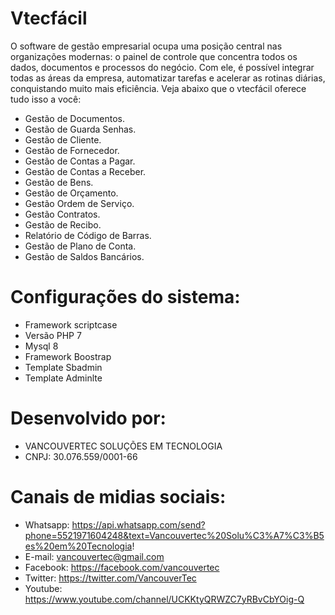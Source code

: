 # Vtecfácil
O software de gestão empresarial ocupa uma posição central nas organizações modernas: o painel de controle que concentra todos os dados, documentos e processos do negócio. Com ele, é possível integrar todas as áreas da empresa, automatizar tarefas e acelerar as rotinas diárias, conquistando muito mais eficiência. Veja abaixo que o vtecfácil oferece tudo isso a você:

- Gestão de Documentos.
- Gestão de Guarda Senhas.
- Gestão de Cliente.
- Gestão de Fornecedor.
- Gestão de Contas a Pagar.
- Gestão de Contas a Receber.
- Gestão de Bens.
- Gestão de Orçamento.
- Gestão Ordem de Serviço.
- Gestão Contratos.
- Gestão de Recibo.
- Relatório de Código de Barras.
- Gestão de Plano de Conta.
- Gestão de Saldos Bancários.

# Configurações do sistema:
- Framework scriptcase
- Versão PHP 7
- Mysql 8
- Framework Boostrap
- Template Sbadmin
- Template Adminlte

# Desenvolvido por:
- VANCOUVERTEC SOLUÇÕES EM TECNOLOGIA
- CNPJ: 30.076.559/0001-66

# Canais de midias sociais:
- Whatsapp: https://api.whatsapp.com/send?phone=5521971604248&text=Vancouvertec%20Solu%C3%A7%C3%B5es%20em%20Tecnologia!
- E-mail: vancouvertec@gmail.com
- Facebook: https://facebook.com/vancouvertec
- Twitter: https://twitter.com/VancouverTec
- Youtube: https://www.youtube.com/channel/UCKKtyQRWZC7yRBvCbYOig-Q 
